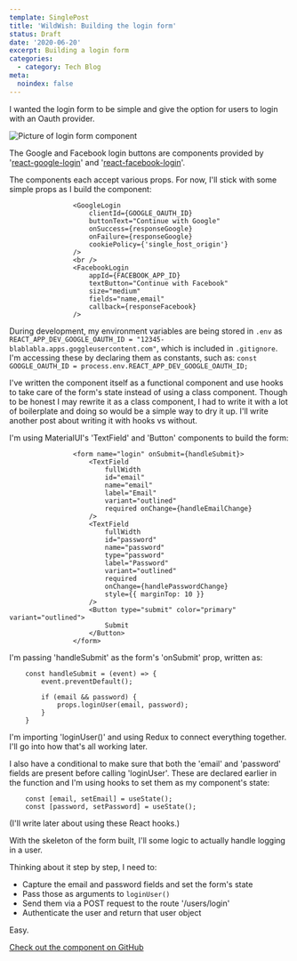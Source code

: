 ```yaml
---
template: SinglePost
title: 'WildWish: Building the login form'
status: Draft
date: '2020-06-20'
excerpt: Building a login form
categories:
  - category: Tech Blog
meta:
  noindex: false
---
```

I wanted the login form to be simple and give the option for users to login with an Oauth provider. 

![Picture of login form component](https://ucarecdn.com/63911b75-5090-4fe3-9110-2b87a8b90c7d/ "Login Form")

The Google and Facebook login buttons are components provided by '[react-google-login](https://www.npmjs.com/package/react-google-login)' and '[react-facebook-login](https://www.npmjs.com/package/react-facebook-login)'.

The components each accept various props. For now, I'll stick with some simple props as I build the component:

```
                <GoogleLogin 
                    clientId={GOOGLE_OAUTH_ID}
                    buttonText="Continue with Google"
                    onSuccess={responseGoogle}
                    onFailure={responseGoogle}
                    cookiePolicy={'single_host_origin'}
                />
                <br />
                <FacebookLogin
                    appId={FACEBOOK_APP_ID}
                    textButton="Continue with Facebook"
                    size="medium"
                    fields="name,email"
                    callback={responseFacebook} 
                />
```

During development, my environment variables are being stored in `.env` as `REACT_APP_DEV_GOOGLE_OAUTH_ID = "12345-blablabla.apps.goggleusercontent.com"`, which is included in `.gitignore`. I'm accessing these by declaring them as constants, such as: `const GOOGLE_OAUTH_ID = process.env.REACT_APP_DEV_GOOGLE_OAUTH_ID;`

I've written the component itself as a functional component and use hooks to take care of the form's state instead of using a class component. Though to be honest I may rewrite it as a class component, I had to write it with a lot of boilerplate and doing so would be a simple way to dry it up. I'll write another post about writing it with hooks vs without.

I'm using MaterialUI's 'TextField' and 'Button' components to build the form:

```
                <form name="login" onSubmit={handleSubmit}>
                    <TextField 
                        fullWidth 
                        id="email"
                        name="email"
                        label="Email"
                        variant="outlined"
                        required onChange={handleEmailChange}
                    />
                    <TextField
                        fullWidth
                        id="password"
                        name="password"
                        type="password"
                        label="Password"
                        variant="outlined"
                        required
                        onChange={handlePasswordChange}
                        style={{ marginTop: 10 }}
                    />
                    <Button type="submit" color="primary" variant="outlined">
                        Submit
                    </Button>
                </form>
```

I'm passing 'handleSubmit' as the form's 'onSubmit' prop, written as:

``` 
    const handleSubmit = (event) => {
        event.preventDefault();

        if (email && password) {
            props.loginUser(email, password);
        }
    }
```
I'm importing 'loginUser()' and using Redux to connect everything together. I'll go into how that's all working later.
 
I also have a conditional to make sure that both the 'email' and 'password' fields are present before calling 'loginUser'. These are declared earlier in the function and I'm using hooks to set them as my component's state:

```
    const [email, setEmail] = useState();
    const [password, setPassword] = useState();
```
(I'll write later about using these React hooks.)

With the skeleton of the form built, I'll some logic to actually handle logging in a user. 

Thinking about it step by step, I need to:
- Capture the email and password fields and set the form's state
- Pass those as arguments to `loginUser()`
- Send them via a POST request to the route '/users/login'
- Authenticate the user and return that user object

Easy. 

[Check out the component on GitHub](https://github.com/bigcatplichta/wildwish-react-mui/blob/master/src/components/Login.js)


